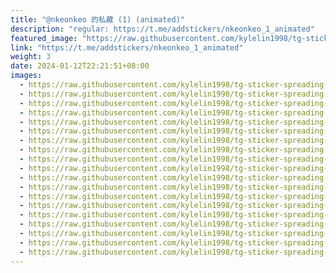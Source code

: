 ```yaml
---
title: "@nkeonkeo 的私藏 (1) (animated)"
description: "regular: https://t.me/addstickers/nkeonkeo_1_animated"
featured_image: "https://raw.githubusercontent.com/kylelin1998/tg-sticker-spreading-worldwide-images/main/img/7a6a23a0-cff6-48e1-85de-8d69bc9423b1.jpg"
link: "https://t.me/addstickers/nkeonkeo_1_animated"
weight: 3
date: 2024-01-12T22:21:51+08:00
images:
  - https://raw.githubusercontent.com/kylelin1998/tg-sticker-spreading-worldwide-images/main/img/7a6a23a0-cff6-48e1-85de-8d69bc9423b1.jpg
  - https://raw.githubusercontent.com/kylelin1998/tg-sticker-spreading-worldwide-images/main/img/909342da-7e02-43d9-bd1c-30618c624c38.jpg
  - https://raw.githubusercontent.com/kylelin1998/tg-sticker-spreading-worldwide-images/main/img/30ec009f-91c9-469d-9c03-f8d95e2f7176.jpg
  - https://raw.githubusercontent.com/kylelin1998/tg-sticker-spreading-worldwide-images/main/img/bb391766-6af3-47dd-bc8b-869d62908077.jpg
  - https://raw.githubusercontent.com/kylelin1998/tg-sticker-spreading-worldwide-images/main/img/5cc36831-774a-4075-817e-046395cda91a.jpg
  - https://raw.githubusercontent.com/kylelin1998/tg-sticker-spreading-worldwide-images/main/img/a07ed904-b6ab-4790-a91d-83e0d8bf7cbd.jpg
  - https://raw.githubusercontent.com/kylelin1998/tg-sticker-spreading-worldwide-images/main/img/bf0e5838-774e-40e9-9386-f8f5ab761662.jpg
  - https://raw.githubusercontent.com/kylelin1998/tg-sticker-spreading-worldwide-images/main/img/f3126bd6-2d68-437d-ac6f-2350ba3097c6.jpg
  - https://raw.githubusercontent.com/kylelin1998/tg-sticker-spreading-worldwide-images/main/img/19c76b5b-affc-4574-949c-6febb26f6813.jpg
  - https://raw.githubusercontent.com/kylelin1998/tg-sticker-spreading-worldwide-images/main/img/91af0311-3de3-4aa9-9f14-d5d088c589ab.jpg
  - https://raw.githubusercontent.com/kylelin1998/tg-sticker-spreading-worldwide-images/main/img/bffe8c66-1582-4e40-bfb5-7714d15663cd.jpg
  - https://raw.githubusercontent.com/kylelin1998/tg-sticker-spreading-worldwide-images/main/img/d81c6234-1d02-46b3-85eb-67ee66f1af68.jpg
  - https://raw.githubusercontent.com/kylelin1998/tg-sticker-spreading-worldwide-images/main/img/75368557-c3d9-488a-a892-da7e28ebecd4.jpg
  - https://raw.githubusercontent.com/kylelin1998/tg-sticker-spreading-worldwide-images/main/img/ebe28af7-0746-46ca-902b-721be1cdf727.jpg
  - https://raw.githubusercontent.com/kylelin1998/tg-sticker-spreading-worldwide-images/main/img/03f0e298-73eb-42c6-8e29-bfbf6d45b114.jpg
  - https://raw.githubusercontent.com/kylelin1998/tg-sticker-spreading-worldwide-images/main/img/19f61eab-2645-468b-b881-58da775112ee.jpg
  - https://raw.githubusercontent.com/kylelin1998/tg-sticker-spreading-worldwide-images/main/img/f8007a32-e73a-4cfd-a3f0-521275369fef.jpg
  - https://raw.githubusercontent.com/kylelin1998/tg-sticker-spreading-worldwide-images/main/img/ce90f42f-b2cc-4b91-bbbd-b917f3cd58a7.jpg
  - https://raw.githubusercontent.com/kylelin1998/tg-sticker-spreading-worldwide-images/main/img/93106d1a-d24b-4f46-b085-3234654d8583.jpg
---
```

